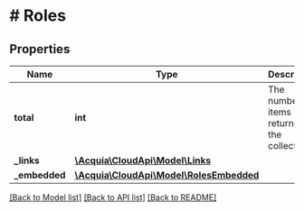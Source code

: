# # Roles

## Properties

Name | Type | Description | Notes
------------ | ------------- | ------------- | -------------
**total** | **int** | The number of items returned in the collection. | [optional]
**_links** | [**\Acquia\CloudApi\Model\Links**](Links.md) |  | [optional]
**_embedded** | [**\Acquia\CloudApi\Model\RolesEmbedded**](RolesEmbedded.md) |  | [optional]

[[Back to Model list]](../../README.md#models) [[Back to API list]](../../README.md#endpoints) [[Back to README]](../../README.md)
